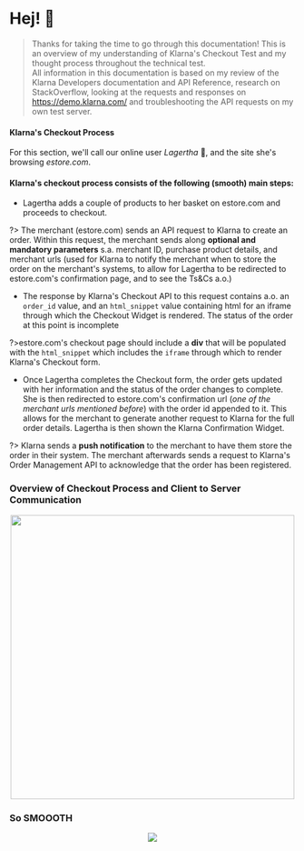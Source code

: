# Hej! :wave:


> Thanks for taking the time to go through this documentation! This is an overview of my understanding of Klarna's Checkout Test and my thought process throughout the technical test. </br> All information in this documentation is based on my review of the Klarna Developers documentation and API Reference, research on StackOverflow, looking at the requests and responses on https://demo.klarna.com/ and troubleshooting the API requests on my own test server.


#### Klarna's Checkout Process
For this section, we'll call our online user _Lagertha_ :girl:, and the site she's browsing _estore.com_. 

#### Klarna's checkout process consists of the following (smooth) main steps:
* Lagertha adds a couple of products to her basket on estore.com and proceeds to checkout. <br>

?> The merchant (estore.com) sends an API request to Klarna to create an order. Within this request, the merchant sends along **optional and mandatory parameters** s.a. merchant ID, purchase product details, and merchant urls (used for Klarna to notify the merchant when to store the order on the merchant's systems, to allow for Lagertha to be redirected to estore.com's confirmation page, and to see the Ts&Cs a.o.)

* The response by Klarna's Checkout API to this request contains a.o. an ```order_id``` value, and an ```html_snippet``` value containing html for an iframe through which the Checkout Widget is rendered. The status of the order at this point is incomplete<br>

?>estore.com's checkout page should include a **div** that will be populated with the ```html_snippet``` which includes the ```iframe``` through which to render Klarna's Checkout form.

* Once Lagertha completes the Checkout form, the order gets updated with her information and the status of the order changes to complete. She is then redirected to estore.com's confirmation url (_one of the merchant urls mentioned before_) with the order id appended to it. This allows for the merchant to generate another request to Klarna for the full order details. Lagertha is then shown the Klarna Confirmation Widget. <br>

?> Klarna sends a **push notification** to the merchant to have them store the order in their system. The merchant afterwards sends a request to Klarna's Order Management API to acknowledge that the order has been registered. 


### Overview of Checkout Process and Client to Server Communication
<p align="center">
  <img  width=500 height=500 src="https://res.cloudinary.com/n8dawg/image/upload/v1531058456/s2s.png">
</p>


### So SMOOOTH
<p align="center">
  <img  src="https://res.cloudinary.com/n8dawg/image/upload/v1531110521/fish.gif">
</p>


